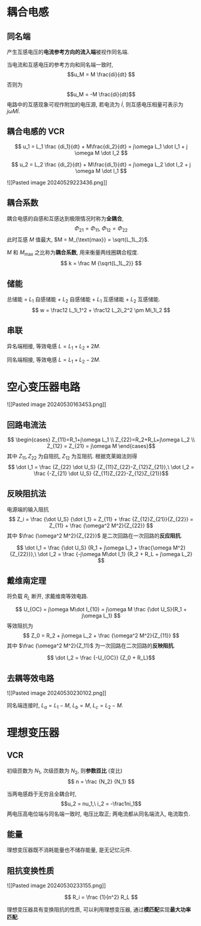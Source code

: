 
# 耦合电感

## 同名端

产生互感电压的**电流参考方向的流入端**被视作同名端. 

当电流和互感电压的参考方向和同名端一致时, $$u_M = M \frac{di}{dt} $$ 否则为 $$u_M = -M \frac{di}{dt}$$
电路中的互感现象可视作附加的电压源, 若电流为 $\dot I$, 则互感电压相量可表示为 $j\omega M \dot I$.  

## 耦合电感的 VCR

$$ u_1 = L_1 \frac {di_1}{dt}  + M\frac{di_2}{dt} = j\omega L_1 \dot I_1 + j \omega M \dot I_2 $$

$$ u_2 = L_2 \frac {di_2}{dt}  + M\frac{di_1}{dt} = j\omega L_2 \dot I_2 + j \omega M \dot I_1 $$

![[Pasted image 20240529223436.png]]

## 耦合系数

耦合电感的自感和互感达到极限情况时称为**全耦合**,  $$\Phi_{21} = \Phi_{11},\ \Phi_{12} = \Phi_{22}$$ 此时互感 $M$ 值最大, $M = M_{\text{max}} = \sqrt{L_1L_2}$. 

$M$ 和 $M_{\text{max}}$ 之比称为**耦合系数**, 用来衡量两线圈耦合程度. 
$$ k = \frac M {\sqrt{L_1L_2}} $$

## 储能

总储能 = $L_1$ 自感储能 + $L_2$ 自感储能 + $L_1$ 互感储能 + $L_2$ 互感储能. 
$$ w = \frac12 L_1i_1^2 + \frac12 L_2i_2^2 \pm Mi_1i_2 $$

## 串联

异名端相接, 等效电感 $L=L_1+L_2+2M$. 

同名端相接, 等效电感 $L=L_1+L_2-2M$. 

# 空心变压器电路

![[Pasted image 20240530163453.png]]

## 回路电流法

$$ \begin{cases} Z_{11}=R_1+j\omega L_1 \\ Z_{22}=R_2+R_L+j\omega L_2 \\ Z_{12} = Z_{21} = j\omega M \end{cases}$$
其中 $Z_{11}, Z_{22}$ 为自阻抗, $Z_{12}$ 为互阻抗. 根据克莱姆法则得
$$ \dot I_1 = \frac {Z_{22} \dot U_S} {Z_{11}Z_{22}-Z_{12}Z_{21}},\ \dot I_2 = \frac {-Z_{21} \dot U_S} {Z_{11}Z_{22}-Z_{12}Z_{21}}$$

## 反映阻抗法

电源端的输入阻抗 $$ Z_i = \frac {\dot U_S} {\dot I_1} = Z_{11} + \frac {Z_{12}Z_{21}}{Z_{22}} = Z_{11} + \frac {\omega^2 M^2}{Z_{22}} $$ 其中 $\frac {\omega^2 M^2}{Z_{22}}$ 是二次回路在一次回路的**反应阻抗**. 

$$ \dot I_1 = \frac {\dot U_S} {R_1 + j\omega L_1 + \frac{\omega M^2} {Z_{22}}},\ \dot I_2 = \frac {-j\omega M\dot I_1} {R_2 + R_L + j\omega L_2} $$

## 戴维南定理

将负载 $R_L$ 断开, 求戴维南等效电路. 

$$ U_{OC} = j\omega M\dot I_{10} = j\omega M \frac {\dot U_S}{R_1 + j\omega L_1} $$
等效阻抗为 $$ Z_0 = R_2 + j\omega L_2 + \frac {\omega^2 M^2}{Z_{11}} $$ 其中 $\frac {\omega^2 M^2}{Z_11}$ 为一次回路在二次回路的**反映阻抗**. 

$$ \dot I_2 = \frac {-U_{OC}} {Z_0 + R_L}$$

## 去耦等效电路

![[Pasted image 20240530230102.png]]

同名端连接时, $L_a = L_1 - M$, $L_b = M$, $L_c = L_2 - M$. 

# 理想变压器

## VCR

初级匝数为 $N_1$, 次级匝数为 $N_2$, 则**参数匝比** (变比)
$$ n = \frac {N_2} {N_1} $$

当两电感趋于无穷且全耦合时, $$u_2 = nu_1,\ i_2 = -\frac1ni_1$$ 两电压高电位端与同名端一致时, 电压比取正; 两电流都从同名端流入, 电流取负. 

## 能量

理想变压器既不消耗能量也不储存能量, 是无记忆元件. 

## 阻抗变换性质

![[Pasted image 20240530233155.png]]

$$ R_i = \frac {1}{n^2} R_L $$

理想变压器具有变换阻抗的性质, 可以利用理想变压器, 通过**模匹配**实现**最大功率匹配**. 

